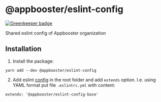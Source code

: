 # @appbooster/eslint-config

[![Greenkeeper badge](https://badges.greenkeeper.io/appbooster/eslint-config.svg)](https://greenkeeper.io/)

Shared eslint config of Appbooster organization

## Installation

1) Install the package:

```
yarn add --dev @appbooster/eslint-config
```

2) Add eslint [config](https://eslint.org/docs/user-guide/configuring#configuration-file-formats) in the root folder and add `extends` option. I.e. using YAML format put file `.eslintrc.yml` with content:

```
extends: '@appbooster/eslint-config-base'
```
